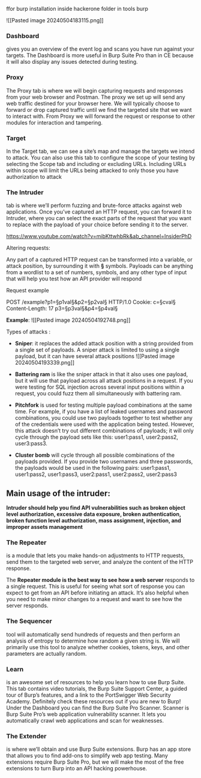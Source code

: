 ffor burp installation inside hackerone folder in tools burp 

![[Pasted image 20240504183115.png]]


### Dashboard

gives you an overview of the event log and scans you have run against your targets. The Dashboard is more useful in Burp Suite Pro than in CE because it will also display any issues detected during testing.
### Proxy 
The Proxy tab is where we will begin capturing requests and responses from your web browser and Postman. The proxy we set up will send any web traffic destined for your browser here. We will typically choose to forward or drop captured traffic until we find the targeted site that we want to interact with. From Proxy we will forward the request or response to other modules for interaction and tampering.

### Target 
In the Target tab, we can see a site’s map and manage the targets we intend to attack. You can also use this tab to configure the scope of your testing by selecting the Scope tab and including or excluding URLs.
Including URLs within scope will limit the URLs being attacked to only those you have authorization to attack


### The Intruder
tab is where we’ll perform fuzzing and brute-force attacks against web applications. Once you’ve captured an HTTP request, you can forward it to Intruder, where you can select the exact parts of the request that you want to replace with the payload of your choice before sending it to the server.

https://www.youtube.com/watch?v=mibKttwhbRk&ab_channel=InsiderPhD


Altering requests:

Any part of a captured HTTP request can be transformed into a variable, or attack position, by surrounding it with **§** symbols. Payloads can be anything from a wordlist to a set of numbers, symbols, and any other type of input that will help you test how an API provider will respond


Request example 

POST /example?p1=§p1val§&p2=§p2val§ HTTP/1.0
Cookie: c=§cval§
Content-Length: 17
p3=§p3val§&p4=§p4val§


**Example**:
![[Pasted image 20240504192748.png]]

Types of attacks :
- **Sniper**: it replaces the added attack position with a string provided from a single set of payloads. A sniper attack is limited to using a single payload, but it can have several attack positions
![[Pasted image 20240504193339.png]]

- **Battering ram**  is like the sniper attack in that it also uses one payload, but it will use that payload across all attack positions in a request. If you were testing for SQL injection across several input positions within a request, you could fuzz them all simultaneously with battering ram. 
- **Pitchfork** is used for testing multiple payload combinations at the same time. For example, if you have a list of leaked usernames and password combinations, you could use two payloads together to test whether any of the credentials were used with the application being tested. However, this attack doesn’t try out different combinations of payloads; it will only cycle through the payload sets like this: user1:pass1, user2:pass2, user3:pass3. 
- **Cluster bomb** will cycle through all possible combinations of the payloads provided. If you provide two usernames and three passwords, the payloads would be used in the following pairs: user1:pass1, user1:pass2, user1:pass3, user2:pass1, user2:pass2, user2:pass3

## Main usage of the intruder:
**Intruder should help you find API vulnerabilities such as broken object level authorization, excessive data exposure, broken authentication, broken function level authorization, mass assignment, injection, and improper assets management**


### The Repeater 
is a module that lets you make hands-on adjustments to HTTP requests, send them to the targeted web server, and analyze the content of the HTTP response.


The **Repeater module is the best way to see how a web server** responds to a single request. This is useful for seeing what sort of response you can expect to get from an API before initiating an attack. It’s also helpful when you need to make minor changes to a request and want to see how the server responds.


### The Sequencer
tool will automatically send hundreds of requests and then perform an analysis of entropy to determine how random a given string is. We will primarily use this tool to analyze whether cookies, tokens, keys, and other parameters are actually random.


### Learn
is an awesome set of resources to help you learn how to use Burp Suite. This tab contains video tutorials, the Burp Suite Support Center, a guided tour of Burp’s features, and a link to the PortSwigger Web Security Academy. Definitely check these resources out if you are new to Burp! Under the Dashboard you can find the Burp Suite Pro Scanner. Scanner is Burp Suite Pro’s web application vulnerability scanner. It lets you automatically crawl web applications and scan for weaknesses.


### The Extender
is where we’ll obtain and use Burp Suite extensions. Burp has an app store that allows you to find add-ons to simplify web app testing. Many extensions require Burp Suite Pro, but we will make the most of the free extensions to turn Burp into an API hacking powerhouse.
